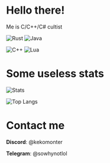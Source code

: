 # Hello there!
Me is C/C++/C# cultist

![Rust](https://cdn.discordapp.com/emojis/874320285824852008.png?v=1&size=48&quality=lossless)
![Java](https://cdn.discordapp.com/emojis/1055907923731169401.webp?size=48&quality=lossless)

![C++](https://cdn.discordapp.com/emojis/853515718028558336.gif?v=1&size=48&quality=lossless)
![Lua](https://cdn.discordapp.com/emojis/1056182914385203210.webp?size=48&quality=lossless)

# Some useless stats
![Stats](https://github-readme-stats.vercel.app/api?username=Myr-13&count_private=true&theme=vue&show_icons=true)

![Top Langs](https://github-readme-stats.vercel.app/api/top-langs/?username=Myr-13)

# Contact me
**Discord**: @kekomonter

**Telegram**: @sowhynotlol
